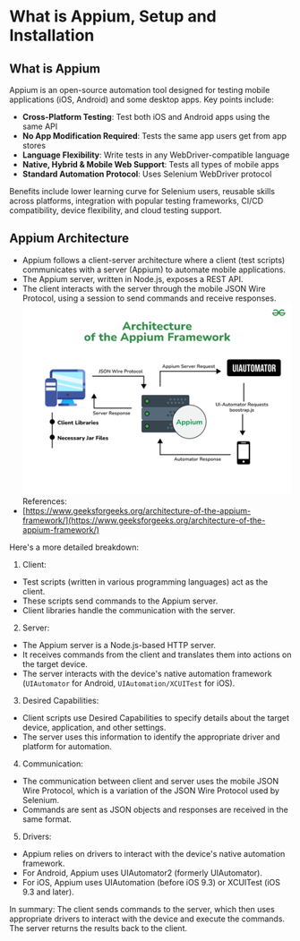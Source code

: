 # What is Appium, Setup and Installation

## What is Appium
Appium is an open-source automation tool designed for testing mobile applications (iOS, Android) and some desktop apps. Key points include:

- **Cross-Platform Testing**: Test both iOS and Android apps using the same API
- **No App Modification Required**: Tests the same app users get from app stores
- **Language Flexibility**: Write tests in any WebDriver-compatible language
- **Native, Hybrid & Mobile Web Support**: Tests all types of mobile apps
- **Standard Automation Protocol**: Uses Selenium WebDriver protocol

Benefits include lower learning curve for Selenium users, reusable skills across platforms, integration with popular testing frameworks, CI/CD compatibility, device flexibility, and cloud testing support.

## Appium Architecture

- Appium follows a client-server architecture where a client (test scripts) communicates with a server (Appium) to automate mobile applications. 
- The Appium server, written in Node.js, exposes a REST API. 
- The client interacts with the server through the mobile JSON Wire Protocol, using a session to send commands and receive responses.
![appium-architect](./images/appium-architecture.png)
References:
- [https://www.geeksforgeeks.org/architecture-of-the-appium-framework/](https://www.geeksforgeeks.org/architecture-of-the-appium-framework/)

Here's a more detailed breakdown:
1. Client: 
- Test scripts (written in various programming languages) act as the client.
- These scripts send commands to the Appium server.
- Client libraries handle the communication with the server.

2. Server:
- The Appium server is a Node.js-based HTTP server. 
- It receives commands from the client and translates them into actions on the target device. 
- The server interacts with the device's native automation framework (`UIAutomator` for Android, `UIAutomation/XCUITest` for iOS). 

3. Desired Capabilities: 
- Client scripts use Desired Capabilities to specify details about the target device, application, and other settings.
- The server uses this information to identify the appropriate driver and platform for automation.

4. Communication: 
- The communication between client and server uses the mobile JSON Wire Protocol, which is a variation of the JSON Wire Protocol used by Selenium.
- Commands are sent as JSON objects and responses are received in the same format.

5. Drivers: 
- Appium relies on drivers to interact with the device's native automation framework.
- For Android, Appium uses UIAutomator2 (formerly UIAutomator).
- For iOS, Appium uses UIAutomation (before iOS 9.3) or XCUITest (iOS 9.3 and later).

In summary: The client sends commands to the server, which then uses appropriate drivers to interact with the device and execute the commands. The server returns the results back to the client. 